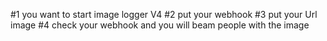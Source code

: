 #1 you want to start image logger V4
#2 put your webhook
#3 put your Url image
#4 check your webhook and you will beam people with the image
